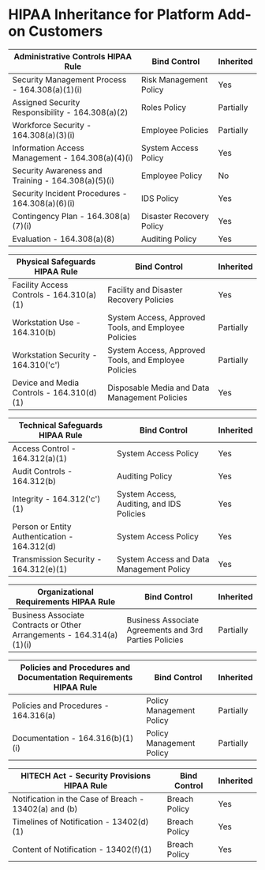 # HIPAA Inheritance for Platform Add-on Customers

| **Administrative Controls** HIPAA Rule | Bind Control | Inherited
--- | --- | ---
Security Management Process - 164.308(a)(1)(i) | Risk Management Policy | Yes
Assigned Security Responsibility - 164.308(a)(2) | Roles Policy | Partially
Workforce Security - 164.308(a)(3)(i) | Employee Policies | Partially
Information Access Management - 164.308(a)(4)(i) | System Access Policy | Yes
Security Awareness and Training - 164.308(a)(5)(i) | Employee Policy | No
Security Incident Procedures - 164.308(a)(6)(i) | IDS Policy | Yes
Contingency Plan - 164.308(a)(7)(i) | Disaster Recovery Policy | Yes
Evaluation - 164.308(a)(8) | Auditing Policy | Yes

| **Physical Safeguards** HIPAA Rule | Bind Control | Inherited
--- | --- | ---
Facility Access Controls - 164.310(a)(1) | Facility and Disaster Recovery Policies | Yes
Workstation Use - 164.310(b) | System Access, Approved Tools, and Employee Policies | Partially
Workstation Security - 164.310('c') | System Access, Approved Tools, and Employee Policies | Partially
Device and Media Controls - 164.310(d)(1) | Disposable Media and Data Management Policies | Yes

| **Technical Safeguards** HIPAA Rule | Bind Control | Inherited
--- | --- | ---
Access Control - 164.312(a)(1) | System Access Policy | Yes
Audit Controls - 164.312(b) | Auditing Policy | Yes
Integrity - 164.312('c')(1) | System Access, Auditing, and IDS Policies | Yes
Person or Entity Authentication - 164.312(d) | System Access Policy | Yes
Transmission Security - 164.312(e)(1) | System Access and Data Management Policy | Yes

| **Organizational Requirements** HIPAA Rule | Bind Control | Inherited
--- | --- | ---
Business Associate Contracts or Other Arrangements - 164.314(a)(1)(i) | Business Associate Agreements and 3rd Parties Policies | Partially

| **Policies and Procedures and Documentation Requirements** HIPAA Rule | Bind Control | Inherited
--- | --- | ---
Policies and Procedures - 164.316(a) | Policy Management Policy | Partially
Documentation - 164.316(b)(1)(i) | Policy Management Policy | Partially

| **HITECH Act - Security Provisions** HIPAA Rule | Bind Control | Inherited
--- | --- | ---
Notification in the Case of Breach - 13402(a) and (b) | Breach Policy | Yes
Timelines of Notification - 13402(d)(1) | Breach Policy | Yes
Content of Notification - 13402(f)(1) | Breach Policy | Yes
